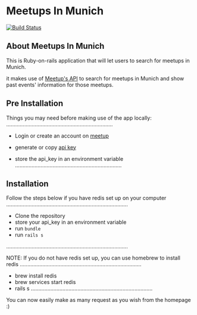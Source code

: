 # Meetups In Munich
[![Build Status](https://semaphoreci.com/api/v1/susanesho/experteer-coding-challenge-meetup-async-3/branches/master/badge.svg)](https://semaphoreci.com/susanesho/experteer-coding-challenge-meetup-async-3)

## About Meetups In Munich

This is Ruby-on-rails application that will let users to search for meetups in Munich.

it makes use of [Meetup's API](https://secure.meetup.com/meetup_api/console/?path=/find/groups) to search for meetups in Munich and show past events' information for those meetups. 

## Pre Installation

Things you may need before making use of the app locally:
.......................................................................

* Login or create an account on [meetup](https://meetup.com)

* generate or copy [api key](https://secure.meetup.com/meetup_api/key/)

*  store the api_key in an environment variable
.......................................................................

## Installation
Follow the steps below if you have redis set up on your computer
.................................................................................

*  Clone the repository
*  store your api_key in an environment variable
*  run `bundle`
*  run `rails s` 

.................................................................................

NOTE: If you do not have redis set up, you can use homebrew to install redis
.................................................................................
* brew install redis
* brew services start redis
* rails s 
.................................................................................

You can now easily make as many request as you wish from the homepage :)

